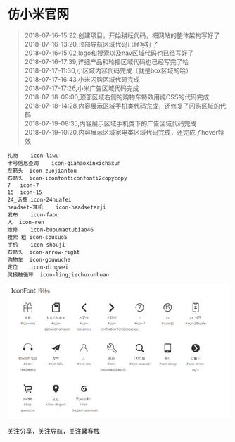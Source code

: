 # 仿小米官网

> 2018-07-16-15:22,创建项目，开始耕耘代码，把网站的整体架构写好了<br>
> 2018-07-16-13:20,顶部导航区域代码已经写好了<br>
> 2018-07-16-15:02,logo和搜索以及nav区域代码也已经写好了<br>
> 2018-07-16-17:39,详细产品和轮播区域代码也已经写完了哈<br>
> 2018-07-17-11:30,小区域内容代码完成（就是box区域的哈）<br>
> 2018-07-17-16:43,小米闪购区域代码完成<br>
> 2018-07-17-17:26,小米广告区域代码完成<br>
> 2018-07-18-09:00,顶部区域右侧的购物车特效用纯CSS的代码完成<br>
> 2018-07-18-14:28,内容展示区域手机类代码完成，还修复了闪购区域的代码<br>
> 2018-07-19-08:35,内容展示区域手机类下的广告区域代码完成<br>
> 2018-07-19-10:20,内容展示区域家电类区域代码完成，还完成了hover特效<br>

```
礼物    icon-liwu
卡号信息查询    icon-qiahaoxinxichaxun
左箭头  icon-zuojiantou
右箭头  icon-iconfonticonfonti2copycopy
7   icon-7
15  icon-15
24_话费 icon-24huafei
headset-耳机    icon-headseterji
发布    icon-fabu
人  icon-ren
维修    icon-buoumaotubiao46
搜索 粗 icon-sousuo5
手机    icon-shouji
右箭头  icon-arrow-right
购物车  icon-gouwuche
定位    icon-dingwei
灵接触循环  icon-lingjiechuxunhuan
```
![icon](img/icon.png)

关注分享，关注导航，关注馨客栈


